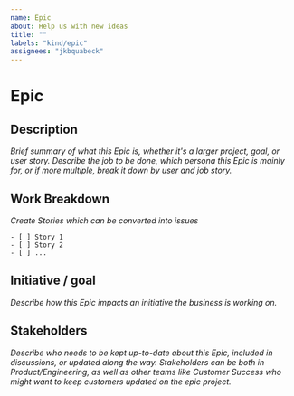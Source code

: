 ```yaml
---
name: Epic
about: Help us with new ideas
title: ""
labels: "kind/epic"
assignees: "jkbquabeck"
---
```


# Epic

## Description

_Brief summary of what this Epic is, whether it's a larger project, goal, or user story. Describe the job to be done, which persona this Epic is mainly for, or if more multiple, break it down by user and job story._

## Work Breakdown

_Create Stories which can be converted into issues_

```[tasklist]
- [ ] Story 1
- [ ] Story 2
- [ ] ...
```

## Initiative / goal

_Describe how this Epic impacts an initiative the business is working on._

## Stakeholders

_Describe who needs to be kept up-to-date about this Epic, included in discussions, or updated along the way. Stakeholders can be both in Product/Engineering, as well as other teams like Customer Success who might want to keep customers updated on the epic project._